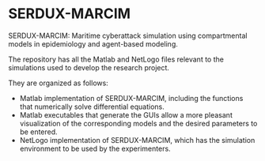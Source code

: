 # SERDUX-MARCIM
SERDUX-MARCIM: Maritime cyberattack simulation using compartmental models in epidemiology and agent-based modeling.

The repository has all the Matlab and NetLogo files relevant to the simulations used to develop the research project.

They are organized as follows:
- Matlab implementation of SERDUX-MARCIM, including the functions that numerically solve differential equations.
- Matlab executables that generate the GUIs allow a more pleasant visualization of the corresponding models and the desired parameters to be entered.
- NetLogo implementation of SERDUX-MARCIM, which has the simulation environment to be used by the experimenters.
